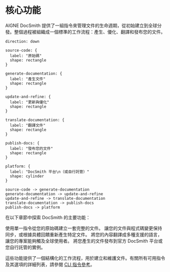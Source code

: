 # 核心功能

AIGNE DocSmith 提供了一組指令來管理文件的生命週期，從初始建立到全球分發。整個過程被組織成一個標準的工作流程：產生、優化、翻譯和發布您的文件。

```d2
direction: down

source-code: {
  label: "原始碼"
  shape: rectangle
}

generate-documentation: {
  label: "產生文件"
  shape: rectangle
}

update-and-refine: {
  label: "更新與優化"
  shape: rectangle
}

translate-documentation: {
  label: "翻譯文件"
  shape: rectangle
}

publish-docs: {
  label: "發布您的文件"
  shape: rectangle
}

platform: {
  label: "DocSmith 平台\n（或自行託管）"
  shape: cylinder
}

source-code -> generate-documentation
generate-documentation -> update-and-refine
update-and-refine -> translate-documentation
translate-documentation -> publish-docs
publish-docs -> platform
```

在以下章節中探索 DocSmith 的主要功能：

<x-cards data-columns="2">
  <x-card data-title="產生文件" data-icon="lucide:file-plus-2" data-href="/features/generate-documentation">
    使用單一指令從您的原始碼建立一套完整的文件。
  </x-card>
  <x-card data-title="更新與優化" data-icon="lucide:edit" data-href="/features/update-and-refine">
    讓您的文件與程式碼變更保持同步，或根據具體回饋重新產生特定文件。
  </x-card>
  <x-card data-title="翻譯文件" data-icon="lucide:languages" data-href="/features/translate-documentation">
    將您的內容翻譯成多種支援的語言，讓您的專案能夠觸及全球使用者。
  </x-card>
  <x-card data-title="發布您的文件" data-icon="lucide:send" data-href="/features/publish-your-docs">
    將您產生的文件發布到官方 DocSmith 平台或您自行託管的實例。
  </x-card>
</x-cards>

這些功能提供了一個結構化的工作流程，用於建立和維護文件。有關所有可用指令及其選項的詳細列表，請參閱 [CLI 指令參考](./cli-reference.md)。